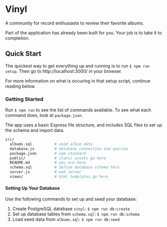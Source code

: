 # Vinyl

A community for record enthusiasts to review their favorite albums.

Part of the application has already been built for you. Your job is to take it to completion.

## Quick Start
The quickest way to get everything up and running is to run `$ npm run setup`. Then go to http://localhost:3000/ in your browser.

For more information on what is occuring in that setup script, continue reading below.

### Getting Started

Run `$ npm run` to see the list of commands available. To see what each command does, look at `package.json`.

The app uses a basic Express file structure, and includes SQL files to set up the schema and import data.

```sh
src/
  albums.sql          # seed album data
  database.js         # database connection and queries
  package.json        # npm standard
  public/             # static assets go here
  README.md           # you are here
  schema.sql          # define database schema here
  server.js           # web server
  views/              # html templates go here
```

#### Setting Up Your Database

Use the following commands to set up and seed your database:

1. Create PostgreSQL database `vinyl`: `$ npm run db:create`
1. Set up database tables from `schema.sql`: `$ npm run db:schema`
1. Load seed data from `albums.sql`: `$ npm run db:seed`
